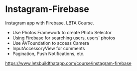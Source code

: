 # Instagram-Firebase

Instagram app with Firebase. LBTA Course.
* Use Photos Framework to create Photo Selector
* Using Firebase for searching users, users' photos
* Use AVFoundation to access Camera
* InputAccessoryView for comments
* Pagination, Push Notifications, etc.

https://www.letsbuildthatapp.com/course/instagram-firebase
